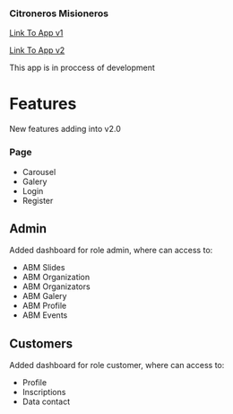 ### Citroneros Misioneros

[Link To App v1](https://www.citronerosmisioneros.com.ar)

[Link To App v2](https://citroneros-frontend.herokuapp.com)

This app is in proccess of development

# Features

New features adding into v2.0

### Page

- Carousel
- Galery
- Login
- Register

## Admin

Added dashboard for role admin, where can access to:

- ABM Slides
- ABM Organization
- ABM Organizators
- ABM Galery
- ABM Profile
- ABM Events

## Customers

Added dashboard for role customer, where can access to:

- Profile
- Inscriptions
- Data contact

